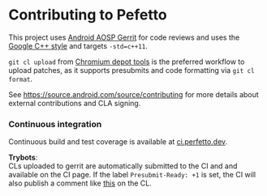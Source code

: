 # Contributing to Pefetto
This project uses [Android AOSP Gerrit][perfetto-gerrit] for code reviews and
uses the [Google C++ style][google-cpp-style] and targets `-std=c++11`.

`git cl upload` from [Chromium depot tools][depot-tools] is the preferred
workflow to upload patches, as it supports presubmits and code formatting via
`git cl format`.

See https://source.android.com/source/contributing for more details about
external contributions and CLA signing.


### Continuous integration

Continuous build and test coverage is available at
[ci.perfetto.dev](https://ci.perfetto.dev).

**Trybots**:  
CLs uploaded to gerrit are automatically submitted to the CI and
and available on the CI page.
If the label `Presubmit-Ready: +1` is set, the CI will also publish a comment
like [this][ci-example] on the CL.

[perfetto-gerrit]: https://android-review.googlesource.com/q/project:platform%252Fexternal%252Fperfetto+status:open
[google-cpp-style]: https://google.github.io/styleguide/cppguide.html
[depot-tools]: https://dev.chromium.org/developers/how-tos/depottools
[ci-example]: https://android-review.googlesource.com/c/platform/external/perfetto/+/1108253/3#message-09fd27fb92ca8357abade3ec725919ac3445f3af
